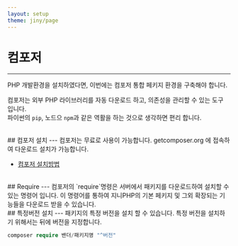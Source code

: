 ```yaml
---
layout: setup
theme: jiny/page
---
```


# 컴포저
---
PHP 개발환경을 설치하였다면, 이번에는 컴포저 통합 페키지 환경을 구축해야 합니다.

컴포저는 외부 PHP 라이브러리를 자동 다운로드 하고, 의존성을 관리할 수 있는 도구 입니다.  
파이썬의 `pip`, 노드으 `npm`과 같은 역활을 하는 것으로 생각하면 편리 합니다.

<br>
## 컴포저 설치
---
컴포저는 무료로 사용이 가능합니다. getcomposer.org 에 접속하여 다운로드 설치가 가능합니다.

* [컴포저 설치방법](./composer/setup)

<br>
## Require
---
컴포저의 `require`명령은 서버에서 패키지를 다운로드하여 설치할 수 있는 명령어 입니다.  
이 명령어를 통하여 지니PHP의 기본 페키지 및 그외 확장되는 기능들을 다운로드 받을 수 있습니다.

<br>
## 특정버전 설치
---
패키지의 특정 버전을 설치 할 수 있습니다. 특정 버전을 설치하기 위해서는 뒤에 버전을 지정합니다.

```php
composer require 밴더/패키지명 "^버전"
```

